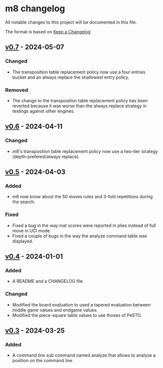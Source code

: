 # m8 changelog

All notable changes to this project will be documented in this file.

The format is based on [Keep a Changelog](https://keepachangelog.com/en/1.1.0/)

<!-- ## [Unreleased](#unreleased) -->

## [v0.7](v-0-7) - 2024-05-07

### Changed

- The transposition table replacement policy now use a four entries bucket and an always
  replace the shallowest entry policy.

### Removed

- The change to the transposition table replacement policy has been reverted because it 
  was worse than the always replace strategy in testings against other engines.

## [v0.6](v-0-6) - 2024-04-11

### Changed

- m8's transposition table replacement policy now use a two-tier strategy
  (depth-prefered/always replace).

## [v0.5](#v-0-5) - 2024-04-03

### Added

- m8 now know about the 50 moves rules and 3-fold repetitions during the search.

### Fixed

- Fixed a bug in the way mat scores were reported in plies instead of full move 
  in UCI mode.
- Fixed a couple of bugs in the way the analyze command table was displayed.

## [v0.4](#v-0-4) - 2024-01-01

### Added
- A README and a CHANGELOG file.

### Changed

- Modified the board evaluation to used a tapered evaluation between middle game values
  and endgame values.
- Modified the piece-square table values to use thoses of PeSTO.

## [v0.3](#v-0-3) - 2024-03-25

### Added

- A command line sub command named analyze that allows to analyse a position on the
  command line.